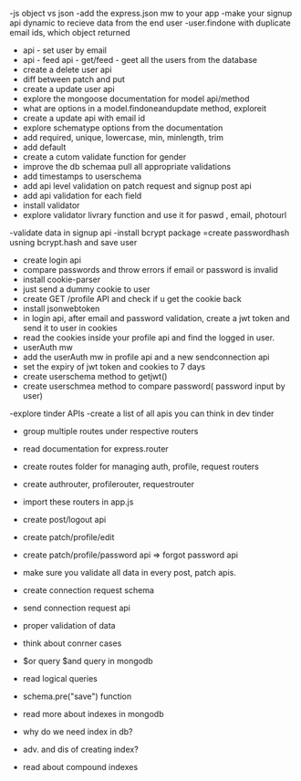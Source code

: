 -js object vs json 
-add the express.json mw to your app
-make your signup api dynamic to recieve data from the end user
-user.findone with duplicate email ids, which object returned
- api - set user by email
- api - feed api - get/feed - geet all the users from the database
- create a delete user api
- diff between patch and put 
- create a update user api
- explore the mongoose documentation for model api/method
- what are options in a model.findoneandupdate method, exploreit 
- create a update api with email id
- explore schematype options from the documentation
- add required, unique, lowercase, min, minlength, trim
- add default
- create a cutom validate function for gender
- improve the db schemaa pull all appropriate validations
- add timestamps to userschema
- add api level validation on patch request and signup post api
- add api validation for each field 
- install validator
- explore validator livrary function and use it for paswd , email, photourl

-validate data in signup api
-install bcrypt package
=create passwordhash usning bcrypt.hash and save user 
- create login api
- compare passwords and throw errors if email or password is invalid
- install cookie-parser
- just send a dummy cookie to user
- create GET /profile API and check if u get the  cookie back
- install jsonwebtoken
- in login api, after email and password validation, create a jwt token and send it to user in cookies
- read the cookies inside your profile api and find the logged in user.
- userAuth mw
- add the userAuth mw in profile api and a new sendconnection api
- set the expiry of jwt token and cookies to 7 days
- create userschema method to getjwt()
- create userschmea method to compare password( password input by user)

-explore tinder APIs
-create a list of all apis you can think in dev tinder
- group multiple routes under respective routers
- read documentation for express.router
- create routes folder for managing auth, profile, request routers
- create authrouter, profilerouter, requestrouter
- import these routers in app.js

- create post/logout api
- create patch/profile/edit
- create patch/profile/password api => forgot password api
- make sure you validate all data in every post, patch apis. 

- create connection request schema
- send connection request api
- proper validation of data
- think about conrner cases
- $or query $and query in mongodb
- read logical queries 
- schema.pre("save") function
-  read more about indexes in mongodb
- why do we need index in db?
- adv. and dis of creating index?
- read about compound indexes